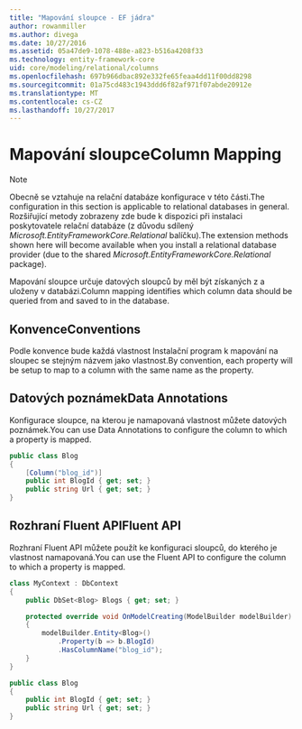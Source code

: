 ```yaml
---
title: "Mapování sloupce - EF jádra"
author: rowanmiller
ms.author: divega
ms.date: 10/27/2016
ms.assetid: 05a47de9-1078-488e-a823-b516a4208f33
ms.technology: entity-framework-core
uid: core/modeling/relational/columns
ms.openlocfilehash: 697b966dbac892e332fe65feaa4dd11f00dd8298
ms.sourcegitcommit: 01a75cd483c1943ddd6f82af971f07abde20912e
ms.translationtype: MT
ms.contentlocale: cs-CZ
ms.lasthandoff: 10/27/2017
---
```

# <a name="column-mapping"></a><span data-ttu-id="5d103-102">Mapování sloupce</span><span class="sxs-lookup"><span data-stu-id="5d103-102">Column Mapping</span></span>

> [!NOTE]  
> <span data-ttu-id="5d103-103">Obecně se vztahuje na relační databáze konfigurace v této části.</span><span class="sxs-lookup"><span data-stu-id="5d103-103">The configuration in this section is applicable to relational databases in general.</span></span> <span data-ttu-id="5d103-104">Rozšiřující metody zobrazeny zde bude k dispozici při instalaci poskytovatele relační databáze (z důvodu sdílený *Microsoft.EntityFrameworkCore.Relational* balíčku).</span><span class="sxs-lookup"><span data-stu-id="5d103-104">The extension methods shown here will become available when you install a relational database provider (due to the shared *Microsoft.EntityFrameworkCore.Relational* package).</span></span>

<span data-ttu-id="5d103-105">Mapování sloupce určuje datových sloupců by měl být získaných z a uloženy v databázi.</span><span class="sxs-lookup"><span data-stu-id="5d103-105">Column mapping identifies which column data should be queried from and saved to in the database.</span></span>

## <a name="conventions"></a><span data-ttu-id="5d103-106">Konvence</span><span class="sxs-lookup"><span data-stu-id="5d103-106">Conventions</span></span>

<span data-ttu-id="5d103-107">Podle konvence bude každá vlastnost Instalační program k mapování na sloupec se stejným názvem jako vlastnost.</span><span class="sxs-lookup"><span data-stu-id="5d103-107">By convention, each property will be setup to map to a column with the same name as the property.</span></span>

## <a name="data-annotations"></a><span data-ttu-id="5d103-108">Datových poznámek</span><span class="sxs-lookup"><span data-stu-id="5d103-108">Data Annotations</span></span>

<span data-ttu-id="5d103-109">Konfigurace sloupce, na kterou je namapovaná vlastnost můžete datových poznámek.</span><span class="sxs-lookup"><span data-stu-id="5d103-109">You can use Data Annotations to configure the column to which a property is mapped.</span></span>

<!-- [!code-csharp[Main](samples/core/relational/Modeling/DataAnnotations/Samples/Relational/Column.cs?highlight=3)] -->
``` csharp
public class Blog
{
    [Column("blog_id")]
    public int BlogId { get; set; }
    public string Url { get; set; }
}
```

## <a name="fluent-api"></a><span data-ttu-id="5d103-110">Rozhraní Fluent API</span><span class="sxs-lookup"><span data-stu-id="5d103-110">Fluent API</span></span>

<span data-ttu-id="5d103-111">Rozhraní Fluent API můžete použít ke konfiguraci sloupců, do kterého je vlastnost namapovaná.</span><span class="sxs-lookup"><span data-stu-id="5d103-111">You can use the Fluent API to configure the column to which a property is mapped.</span></span>

<!-- [!code-csharp[Main](samples/core/relational/Modeling/FluentAPI/Samples/Relational/Column.cs?highlight=7,8,9)] -->
``` csharp
class MyContext : DbContext
{
    public DbSet<Blog> Blogs { get; set; }

    protected override void OnModelCreating(ModelBuilder modelBuilder)
    {
        modelBuilder.Entity<Blog>()
            .Property(b => b.BlogId)
            .HasColumnName("blog_id");
    }
}

public class Blog
{
    public int BlogId { get; set; }
    public string Url { get; set; }
}
```
